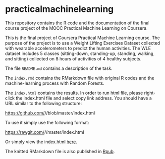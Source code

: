 # practicalmachinelearning
This repository contains the R code and the documentation of the final course project of the MOOC Practical Machine Learning on Coursera.

This is the final project of Coursera Practical Machine Learning course. The purpose of the project is to use a Weight Lifting Exercises Dataset collected with wearable accelerometers to predict the human activities. The WLE dataset includes 5 classes (sitting-down, standing-up, standing, walking, and sitting) collected on 8 hours of activities of 4 healthy subjects.

The file `README.md` contains a description of the task.

The `index.rmd` contains the RMarkdown file with original R codes and the machine-learning process with Random Forests.

The `index.html` contains the results. In order to run html file, please right-click the index.html file and select copy link address. You should have a URL similar to the following structure:

  https://github.com/<your user name>/<your repo>/blob/master/index.html

To use it simply use the following format:

  https://rawgit.com/<your user name>/<your repo>/master/index.html
  
Or simply view the index.html [here](https://rawgit.com/smei1227/practicalmachinelearning/gh-pages/index.html).

The knitted RMarkdown file is also published in [Rpub](http://rpubs.com/smei1227/242069).
